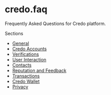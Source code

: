 # credo.faq
Frequently Asked Questions for Credo platform.

Sections
* [General](https://github.com/herculesinc/credo.faq/wiki/general)
* [Credo Accounts](https://github.com/herculesinc/credo.faq/wiki/credo-accounts)
* [Verifications](https://github.com/herculesinc/credo.faq/wiki/verifications)
* [User Interaction](https://github.com/herculesinc/credo.faq/wiki/user-interaction)
* [Contacts](https://github.com/herculesinc/credo.faq/wiki/contacts)
* [Reputation and Feedback](https://github.com/herculesinc/credo.faq/wiki/reputation-and-feedback)
* [Transactions](https://github.com/herculesinc/credo.faq/wiki/transactions)
* [Credo Wallet](https://github.com/herculesinc/credo.faq/wiki/credo-wallet)
* [Privacy](https://github.com/herculesinc/credo.faq/wiki/privacy)
